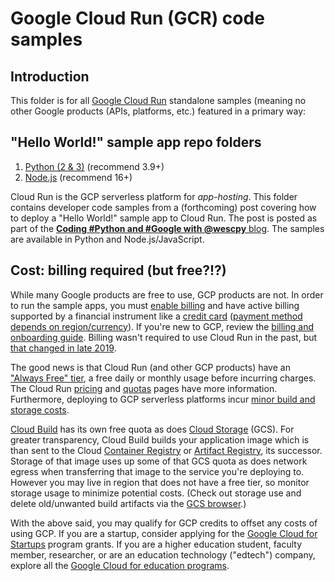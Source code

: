 # Google Cloud Run (GCR) code samples

## Introduction
This folder is for all [Google Cloud Run](https://cloud.google.com/cloudrun) standalone samples (meaning no other Google products (APIs, platforms, etc.) featured in a primary way:

## "Hello World!" sample app repo folders
1. [Python (2 & 3)](/cloud/cloudrun/python) (recommend 3.9+)
1. [Node.js](/cloud/cloudrun/nodejs) (recommend 16+)

Cloud Run is the GCP serverless platform for _app-hosting_. This folder contains developer code samples from a (forthcoming) post covering how to deploy a "Hello World!" sample app to Cloud Run. The post is posted as part of the [**Coding #Python and #Google with @wescpy** blog](https://dev.to/wescpy). The samples are available in Python and Node.js/JavaScript.

## Cost: billing required (but free?!?)
While many Google products are free to use, GCP products are not. In order to run the sample apps, you must [enable billing](http://console.cloud.google.com/billing) and have active billing supported by a financial instrument like a [credit card](https://cloud.google.com/cloudrun/docs/standard/payment-instrument) ([payment method depends on region/currency](https://support.google.com/paymentscenter/answer/9001356?ref_topic=9023854#allowed-methods)). If you're new to GCP, review the [billing and onboarding guide](https://cloud.google.com/billing/docs/onboarding-checklist). Billing wasn't required to use Cloud Run in the past, but [that changed in late 2019](https://cloud.google.com/cloudrun/docs/standard/payment-instrument).

The good news is that Cloud Run (and other GCP products) have an ["Always Free" tier](https://cloud.google.com/free/docs/gcp-free-tier#free-tier-usage-limits), a free daily or monthly usage before incurring charges. The Cloud Run [pricing](https://cloud.google.com/cloudrun/pricing) and [quotas](https://cloud.google.com/cloudrun/quotas) pages have more information. Furthermore, deploying to GCP serverless platforms incur [minor build and storage costs](https://cloud.google.com/cloudrun/pricing#pricing-for-related-google-cloud-products).

[Cloud Build](https://cloud.google.com/build/pricing) has its own free quota as does [Cloud Storage](https://cloud.google.com/storage/pricing#cloud-storage-always-free) (GCS). For greater transparency, Cloud Build builds your application image which is than sent to the Cloud [Container Registry](https://cloud.google.com/container-registry/pricing) or [Artifact Registry](https://cloud.google.com/artifact-registry/pricing), its successor. Storage of that image uses up some of that GCS quota as does network egress when transferring that image to the service you're deploying to. However you may live in region that does not have a free tier, so monitor storage usage to minimize potential costs. (Check out storage use and delete old/unwanted build artifacts via the [GCS browser](https://console.cloud.google.com/storage/browser).)

With the above said, you may qualify for GCP credits to offset any costs of using GCP. If you are a startup, consider applying for the [Google Cloud for Startups](https://cloud.google.com/startup) program grants. If you are a higher education student, faculty member, researcher, or are an education technology ("edtech") company, explore all the [Google Cloud for education programs](https://cloud.google.com/edu).

